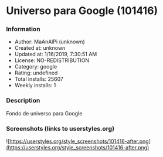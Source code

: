 # Universo para Google (101416)

### Information
- Author: MaAnAlPi (unknown)
- Created at: unknown
- Updated at: 1/16/2019, 7:30:51 AM
- License: NO-REDISTRIBUTION
- Category: google
- Rating: undefined
- Total installs: 25607
- Weekly installs: 1


### Description
Fondo de universo para Google


### Screenshots (links to userstyles.org)
![https://userstyles.org/style_screenshots/101416-after.png](https://userstyles.org/style_screenshots/101416-after.png)


